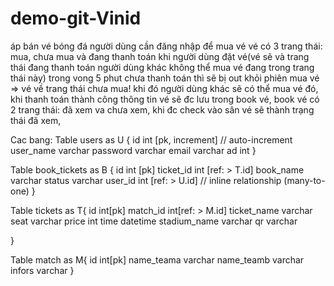 # demo-git-Vinid
áp bán vé bóng đá
người dùng cần đăng nhập để mua vé
vé có 3 trang thái: mua, chưa mua và đang thanh toán
khi người dùng đặt vé(vé sẽ và trang thái đang thanh toán người dùng khác không thể mua vé đang trong trang thái này) 
trong vong 5 phut chưa thanh toán thì sẽ bị out khỏi phiên mua vé => vé về trang thái chưa mua!
khi đó người dùng khác sẽ có thể mua vé đó,
khi thanh toán thành công thông tin vé sẽ đc lưu trong book vé,
book vé có 2 trang thái: đã xem va chưa xem,
khi đc check vào sân vé sẽ thành trạng thái đã xem,

Cac bang:
Table users as U {
  id int [pk, increment] // auto-increment
  user_name varchar
  password varchar
  email varchar
  ad int
}

Table book_tickets as B {
  id int [pk]
  ticket_id int [ref: > T.id]
  book_name varchar
  status varchar
  user_id int [ref: > U.id] // inline relationship (many-to-one)
}

Table tickets as T{
  id int[pk]
  match_id int[ref: > M.id]
  ticket_name varchar
  seat varchar
  price int
  time datetime
  stadium_name varchar
  qr varchar
  
}

Table match as M{
  id int[pk]
  name_teama varchar
  name_teamb varchar
  infors varchar
}

